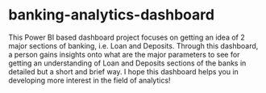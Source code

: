 # banking-analytics-dashboard
This Power BI based dashboard project focuses on getting an idea of 2 major sections of banking, i.e. Loan and Deposits. 
Through this dashboard, a person gains insights onto what are the major parameters to see for getting an understanding of Loan and Deposits sections of the banks in detailed but a short and brief way. 
I hope this dashboard helps you in developing more interest in the field of analytics!
